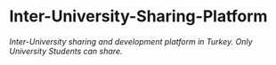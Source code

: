 # Inter-University-Sharing-Platform  
###### Inter-University sharing and development platform in Turkey. Only University Students can share.
